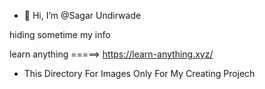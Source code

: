 - 👋 Hi, I’m @Sagar Undirwade 
<!-- - my linkden profile is Sagar Undirwade  -->
<!-- - link -  -->
hiding sometime my info 
<!-- - 👀 I’m interested in ... -->
<!-- - 🌱 I’m currently learning ... -->
<!-- - 💞️ I’m looking to collaborate on ... -->
<!-- - 📫 How to reach me ... -->

learn anything =====> https://learn-anything.xyz/

- This Directory For Images Only For My Creating Projech 

<!---
Kingboysagar/Kingboysagar is a ✨ special ✨ repository because its `README.md` (this file) appears on your GitHub profile.
You can click the Preview link to take a look at your changes.
--->
